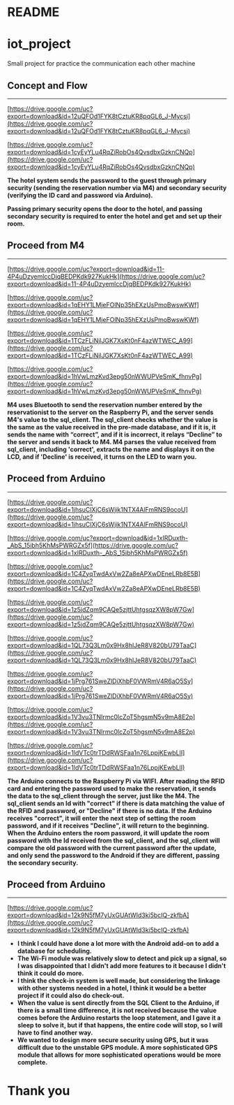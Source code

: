 # README

# iot_project

Small project for practice the communication each other machine

## Concept and Flow

---

[https://drive.google.com/uc?export=download&id=12uQFOd1FYK8tCztuKR8pqGL6_J-Mycsi](https://drive.google.com/uc?export=download&id=12uQFOd1FYK8tCztuKR8pqGL6_J-Mycsi)

[https://drive.google.com/uc?export=download&id=1cyEyYLu4RqZiRobOs4QvsdbxGzknCNQp](https://drive.google.com/uc?export=download&id=1cyEyYLu4RqZiRobOs4QvsdbxGzknCNQp)

**The hotel system sends the password to the guest through primary security (sending the reservation number via M4) and secondary security (verifying the ID card and password via Arduino).** 

**Passing primary security opens the door to the hotel, and passing secondary security is required to enter the hotel and get and set up their room.**

## Proceed from M4

---

[https://drive.google.com/uc?export=download&id=11-4P4uDzyemlccDjqBEDPKdk927KukHk](https://drive.google.com/uc?export=download&id=11-4P4uDzyemlccDjqBEDPKdk927KukHk)

[https://drive.google.com/uc?export=download&id=1qEHY1LMjeFOlNp35hEXzUsPmoBwswKWf](https://drive.google.com/uc?export=download&id=1qEHY1LMjeFOlNp35hEXzUsPmoBwswKWf)

[https://drive.google.com/uc?export=download&id=1TCzFLiNjlJGK7XsKt0nF4azWTWEC_A99](https://drive.google.com/uc?export=download&id=1TCzFLiNjlJGK7XsKt0nF4azWTWEC_A99)

[https://drive.google.com/uc?export=download&id=1hVwLmzKvd3epg50nWWUPVeSmK_fhnvPg](https://drive.google.com/uc?export=download&id=1hVwLmzKvd3epg50nWWUPVeSmK_fhnvPg)

**M4 uses Bluetooth to send the reservation number entered by the reservationist to the server on the Raspberry Pi, and the server sends M4's value to the sql_client. The sql_client checks whether the value is the same as the value received in the pre-made database, and if it is, it sends the name with “correct”, and if it is incorrect, it relays “Decline” to the server and sends it back to M4. M4 parses the value received from sql_client, including 'correct', extracts the name and displays it on the LCD, and if 'Decline' is received, it turns on the LED to warn you.**

## Proceed from Arduino

---

[https://drive.google.com/uc?export=download&id=1jhsuClXjC6sWjik1NTX4AlFmRNS9ocoU](https://drive.google.com/uc?export=download&id=1jhsuClXjC6sWjik1NTX4AlFmRNS9ocoU)

[https://drive.google.com/uc?export=download&id=1xIRDuxth-_AbS_15ibh5KhMsPWRGZx5f](https://drive.google.com/uc?export=download&id=1xIRDuxth-_AbS_15ibh5KhMsPWRGZx5f)

[https://drive.google.com/uc?export=download&id=1C4ZyqTwdAxVw2Za8eAPXwDEneLRb8E5B](https://drive.google.com/uc?export=download&id=1C4ZyqTwdAxVw2Za8eAPXwDEneLRb8E5B)

[https://drive.google.com/uc?export=download&id=1z5jdZqm9CAQe5zjttUhtgsqzXW8pW7Gw](https://drive.google.com/uc?export=download&id=1z5jdZqm9CAQe5zjttUhtgsqzXW8pW7Gw)

[https://drive.google.com/uc?export=download&id=1QL73Q3Lm0x9Hx8hlJeR8V820bU79TaaC](https://drive.google.com/uc?export=download&id=1QL73Q3Lm0x9Hx8hlJeR8V820bU79TaaC)

[https://drive.google.com/uc?export=download&id=1jPrg761SweZlDiXhbF0VWRmV4R6aO5Sy](https://drive.google.com/uc?export=download&id=1jPrg761SweZlDiXhbF0VWRmV4R6aO5Sy)

[https://drive.google.com/uc?export=download&id=1V3vu3TNIrmc0lcZoT5hgsmN5v9mA8E2p](https://drive.google.com/uc?export=download&id=1V3vu3TNIrmc0lcZoT5hgsmN5v9mA8E2p)

[https://drive.google.com/uc?export=download&id=1ldVTc0trTDdRWSFaa1n76LppjKEwbLlI](https://drive.google.com/uc?export=download&id=1ldVTc0trTDdRWSFaa1n76LppjKEwbLlI)

**The Arduino connects to the Raspberry Pi via WIFI. After reading the RFID card and entering the password used to make the reservation, it sends the data to the sql_client through the server, just like the M4. The sql_client sends an Id with "correct" if there is data matching the value of the RFID and password, or "Decline" if there is no data. If the Arduino receives "correct", it will enter the next step of setting the room password, and if it receives "Decline", it will return to the beginning. When the Arduino enters the room password, it will update the room password with the Id received from the sql_client, and the sql_client will compare the old password with the current password after the update, and only send the password to the Android if they are different, passing the secondary security.**

## Proceed from Arduino

---

[https://drive.google.com/uc?export=download&id=12k9N5fM7yUxGUAtWId3ki5bcIQ-zkfbA](https://drive.google.com/uc?export=download&id=12k9N5fM7yUxGUAtWId3ki5bcIQ-zkfbA)

- **I think I could have done a lot more with the Android add-on to add a database for scheduling.**
- **The Wi-Fi module was relatively slow to detect and pick up a signal, so I was disappointed that I didn't add more features to it because I didn't think it could do more.**
- **I think the check-in system is well made, but considering the linkage with other systems needed in a hotel, I think it would be a better project if it could also do check-out.**
- **When the value is sent directly from the SQL Client to the Arduino, if there is a small time difference, it is not received because the value comes before the Arduino restarts the loop statement, and I gave it a sleep to solve it, but if that happens, the entire code will stop, so I will have to find another way.**
- **We wanted to design more secure security using GPS, but it was difficult due to the unstable GPS module. A more sophisticated GPS module that allows for more sophisticated operations would be more complete.**

# Thank you